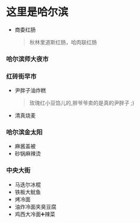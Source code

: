 # 这里是哈尔滨

- 商委红肠
  > 秋林里道斯红肠，哈肉联红肠

### 哈尔滨师大夜市

### 红砖街早市

- 尹胖子油炸糕
  > 玫瑰红小豆馅儿的,胖爷爷卖的是真的尹胖子 ;)
- 清真烧麦
  
### 哈尔滨金太阳

- 麻酱盖被
- 砂锅麻辣烫

### 中央大街

- 马迭尔冰棍
- 铁板大鱿鱼
- 烤冷面
- 油炸冷面夹臭豆腐
- 鸡西大冷面➕辣菜
